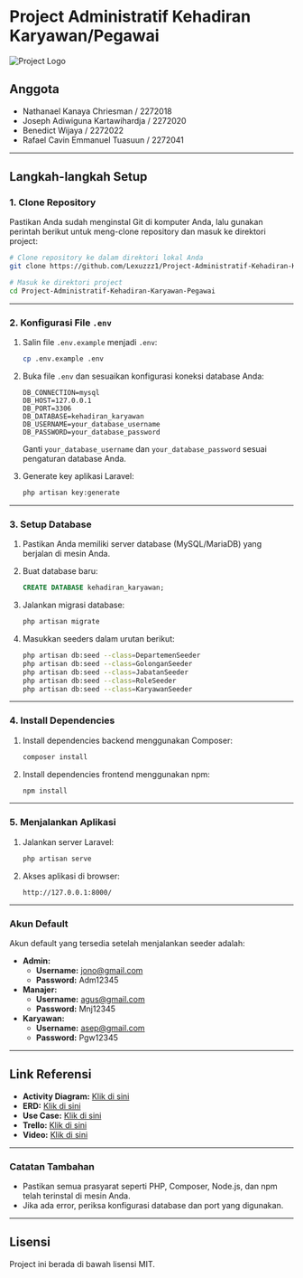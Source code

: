 # Project Administratif Kehadiran Karyawan/Pegawai

![Project Logo](https://via.placeholder.com/150)

## Anggota
- Nathanael Kanaya Chriesman / 2272018
- Joseph Adiwiguna Kartawihardja / 2272020
- Benedict Wijaya / 2272022
- Rafael Cavin Emmanuel Tuasuun / 2272041

---

## Langkah-langkah Setup

### 1. Clone Repository

Pastikan Anda sudah menginstal Git di komputer Anda, lalu gunakan perintah berikut untuk meng-clone repository dan masuk ke direktori project:

```bash
# Clone repository ke dalam direktori lokal Anda
git clone https://github.com/Lexuzzz1/Project-Administratif-Kehadiran-Karyawan-Pegawai.git

# Masuk ke direktori project
cd Project-Administratif-Kehadiran-Karyawan-Pegawai
```

---

### 2. Konfigurasi File `.env`

1. Salin file `.env.example` menjadi `.env`:
   
   ```bash
   cp .env.example .env
   ```

2. Buka file `.env` dan sesuaikan konfigurasi koneksi database Anda:

   ```env
   DB_CONNECTION=mysql
   DB_HOST=127.0.0.1
   DB_PORT=3306
   DB_DATABASE=kehadiran_karyawan
   DB_USERNAME=your_database_username
   DB_PASSWORD=your_database_password
   ```
   Ganti `your_database_username` dan `your_database_password` sesuai pengaturan database Anda.

3. Generate key aplikasi Laravel:

   ```bash
   php artisan key:generate
   ```

---

### 3. Setup Database

1. Pastikan Anda memiliki server database (MySQL/MariaDB) yang berjalan di mesin Anda.

2. Buat database baru:

   ```sql
   CREATE DATABASE kehadiran_karyawan;
   ```

3. Jalankan migrasi database:

   ```bash
   php artisan migrate
   ```

4. Masukkan seeders dalam urutan berikut:

   ```bash
   php artisan db:seed --class=DepartemenSeeder
   php artisan db:seed --class=GolonganSeeder
   php artisan db:seed --class=JabatanSeeder
   php artisan db:seed --class=RoleSeeder
   php artisan db:seed --class=KaryawanSeeder
   ```

---

### 4. Install Dependencies

1. Install dependencies backend menggunakan Composer:

   ```bash
   composer install
   ```

2. Install dependencies frontend menggunakan npm:

   ```bash
   npm install
   ```

---

### 5. Menjalankan Aplikasi

1. Jalankan server Laravel:

   ```bash
   php artisan serve
   ```

2. Akses aplikasi di browser:

   ```
   http://127.0.0.1:8000/
   ```

---

### Akun Default

Akun default yang tersedia setelah menjalankan seeder adalah:

- **Admin:**
  - **Username:** jono@gmail.com
  - **Password:** Adm12345
- **Manajer:**
  - **Username:** agus@gmail.com
  - **Password:** Mnj12345
- **Karyawan:**
  - **Username:** asep@gmail.com
  - **Password:** Pgw12345

---

## Link Referensi

- **Activity Diagram:** [Klik di sini](https://miro.com/app/board/uXjVLaAPr68=/?share_link_id=809917764691)
- **ERD:** [Klik di sini](https://miro.com/app/board/uXjVLZCBT1o=/?share_link_id=44441675315)
- **Use Case:** [Klik di sini](https://miro.com/app/board/uXjVLaAEb2g=/?share_link_id=472950193529)
- **Trello:** [Klik di sini](https://trello.com/invite/b/6717c18d9f2138c3c82afc12/ATTI055fc39fa0aa362deb7b46e2b9b736f9EA45C201/website-administratif-kehadiran-karyawan-pegawai)
- **Video:** [Klik di sini](https://youtu.be/4DGeDpxTTFA)

---

### Catatan Tambahan

- Pastikan semua prasyarat seperti PHP, Composer, Node.js, dan npm telah terinstal di mesin Anda.
- Jika ada error, periksa konfigurasi database dan port yang digunakan.

---

## Lisensi

Project ini berada di bawah lisensi MIT.
